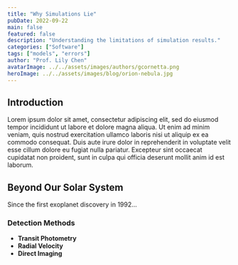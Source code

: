```yaml
---
title: "Why Simulations Lie"
pubDate: 2022-09-22
main: false
featured: false
description: "Understanding the limitations of simulation results."
categories: ["Software"]
tags: ["models", "errors"]
author: "Prof. Lily Chen"
avatarImage: ../../assets/images/authors/gcornetta.png
heroImage: ../../assets/images/blog/orion-nebula.jpg
---
```


## Introduction

Lorem ipsum dolor sit amet, consectetur adipiscing elit, sed do eiusmod tempor incididunt ut labore et dolore magna aliqua. Ut enim ad minim veniam, quis nostrud exercitation ullamco laboris nisi ut aliquip ex ea commodo consequat. Duis aute irure dolor in reprehenderit in voluptate velit esse cillum dolore eu fugiat nulla pariatur. Excepteur sint occaecat cupidatat non proident, sunt in culpa qui officia deserunt mollit anim id est laborum.

## Beyond Our Solar System

Since the first exoplanet discovery in 1992...

### Detection Methods

- **Transit Photometry**
- **Radial Velocity**
- **Direct Imaging**
